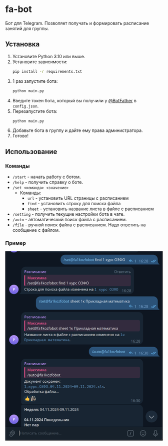 # fa-bot

Бот для Telegram. Позволяет получать и формировать расписание занятий для группы.

## Установка

1. Установите Python 3.10 или выше.
2. Установите зависимости:
    ```bash
    pip install -r requirements.txt
    ```
3. 1 раз запустите бота:
    ```bash
    python main.py
    ```
4. Введите токен бота, который вы получили у [@BotFather](https://t.me/BotFather) в `config.json`.
5. Перезапустите бота:
    ```bash
    python main.py
    ```
6. Добавьте бота в группу и дайте ему права администратора.
7. Готово!

## Использование

### Команды

- `/start` - начать работу с ботом.
- `/help` - получить справку о боте.
- `/set <команда> <значение>`
  - Команды:
    - `url` - установить URL страницы с расписанием
    - `find` - установить строку для поиска файла
    - `sheet` - установить название листа в файле с расписанием
- `/setting` - получить текущие настройки бота в чате.
- `/auto` - автоматический поиск файла с расписанием.
- `/file` - ручной поиск файла с расписанием. Надо ответить на сообщение с файлом.

### Пример
![preview](.github/img.png)